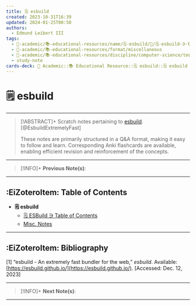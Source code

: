 ```yaml
---
title: 🗒️ esbuild
created: 2023-10-31T16:39
updated: 2024-01-25T00:50
authors:
  - Edmund Leibert III
tags:
  - 🔴-academic/📚-educational-resources/name/🗒️-esbuild/🔖/🗒️-esbuild-∋-table-of-contents
  - 🔴-academic/📚-educational-resources/format/miscellaneous
  - 🔴-academic/📚-educational-resources/discipline/computer-science/technology/esbuild
  - study-note
cards-deck: 🔴 Academic::📚 Educational Resource::🗒️ esbuild::🗒️ esbuild ∋ Table of Contents
---
```


# 🗒️ esbuild

---

> [!ABSTRACT]+ 
> Scratch notes pertaining to [esbuild](https://esbuild.github.io/). [@EsbuildExtremelyFast]
> 
> These notes are primarily structured in a Q&A format, making it easy to follow and learn. Corresponding Anki flashcards are available, enabling efficient revision and reinforcement of the concepts.

---

> [!INFO]+ 
> **Previous Note(s)**:
> 

---

## :EiZoteroItem: Table of Contents

- **🗒️ esbuild**
	- [🗒️ ESBuild ∋ Table of Contents](the-vault/src/🔴%20Academic/📚%20Educational%20Resource/🗒️%20ESBuild/🗒️%20ESBuild%20∋%20Table%20of%20Contents.md)
	- [Misc. Notes](the-vault/src/🔴%20Academic/📚%20Educational%20Resource/🗒️%20ESBuild/Misc.%20Notes.md)

---

## :EiZoteroItem: Bibliography

\[1\]
“esbuild - An extremely fast bundler for the web,” _esbuild_. Available: [https://esbuild.github.io/](https://esbuild.github.io/). [Accessed: Dec. 12, 2023]

---

> [!INFO]+
> **Next Note(s)**:
> 

---
